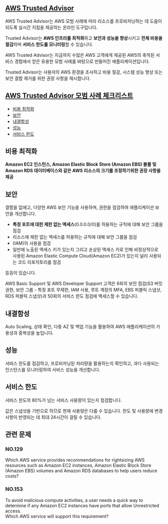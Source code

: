 ## [AWS Trusted Advisor](https://aws.amazon.com/ko/premiumsupport/technology/trusted-advisor/)

AWS Trusted Advisor는 AWS 모범 사례에 따라 리소스를 프로비저닝하는 데 도움이 되도록 실시간 지침을 제공하는 온라인 도구입니다.

Trusted Advisor는 **AWS 인프라를 최적화**하고 **보안과 성능을 향상**시키고 **전체 비용을 절감**하며 **서비스 한도를 모니터링**할 수 있습니다.

AWS Trusted Advisor는 지금까지 수많은 AWS 고객에게 제공된 AWS의 축적된 서비스 경험에서 얻은 유용한 모범 사례를 바탕으로 만들어진 애플리케이션입니다. 

Trusted Advisor는 사용자의 AWS 환경을 조사하고 비용 절감, 시스템 성능 향상 또는 보안 결함 제거를 위한 권장 사항을 제시합니다.

## [AWS Trusted Advisor 모범 사례 체크리스트](https://aws.amazon.com/ko/premiumsupport/technology/trusted-advisor/best-practice-checklist/)

   * [비용 최적화](#비용-최적화)
   * [보안](#보안)
   * [내결함성](#내결함성) 
   * [성능](#성능)
   * [서비스 한도](#서비스-한도)


## 비용 최적화

**Amazon EC2 인스턴스, Amazon Elastic Block Store (Amazon EBS) 볼륨 및 Amazon RDS 데이터베이스와 같은 AWS 리소스의 크기를 조정하기위한 권장 사항을 제공**

## 보안

결함을 없애고, 다양한 AWS 보안 기능을 사용하며, 권한을 점검하여 애플리케이션 보안을 개선합니다.

   * **특정 포트에 대한 제한 없는 액세스**(0.0.0.0/0)를 허용하는 규칙에 대해 보안 그룹을 점검
   * 리소스에 제한 없는 액세스를 허용하는 규칙에 대해 보안 그룹을 점검
   * (IAM)의 사용을 점검
   * 일반에 노출된 액세스 키가 있는지 그리고 손상된 액세스 키로 인해 비정상적으로 사용된 Amazon Elastic Compute Cloud(Amazon EC2)가 있는지 널리 사용되는 코드 리포지토리를 점검

등등이 있습니다.

AWS Basic Support 및 AWS Developer Support 고객은 6회의 보안 점검(S3 버킷 권한, 보안 그룹 - 특정 포트 무제한, IAM 사용, 루트 계정의 MFA, EBS 퍼블릭 스냅샷, RDS 퍼블릭 스냅샷)과 50회의 서비스 한도 점검에 액세스할 수 있습니다.

## 내결함성

Auto Scaling, 상태 확인, 다중 AZ 및 백업 기능을 활용하여 AWS 애플리케이션의 가용성과 중복성을 높입니다.

## 성능

서비스 한도를 점검하고, 프로비저닝된 처리량을 활용하는지 확인하고, 과다 사용되는 인스턴스를 모니터링하여 서비스 성능을 개선합니다.

## 서비스 한도

서비스 한도의 80%가 넘는 서비스 사용량이 있는지 점검합니다. 

값은 스냅샷을 기반으로 하므로 현재 사용량은 다를 수 있습니다. 한도 및 사용량에 변경 사항이 반영되는 데 최대 24시간이 걸릴 수 있습니다.

## 관련 문제

### NO.129

Which AWS service provides recommendations for rightsizing AWS resources such as Amazon EC2 instances, Amazon Elastic Block Store (Amazon EBS) volumes and Amazon RDS databases to help users reduce costs?

### NO.153 

To avoid malicious compute activities, a user needs a quick way to determine if any Amazon EC2 instances have ports that allow Unrestricted access.<br/>Which AWS service will support this requirement?



